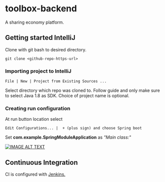 # toolbox-backend
A sharing economy platform.

## Getting started IntelliJ
Clone with git bash to desired directory.
    
    git clone <github-repo-https-url>

### Importing project to IntelliJ

    File | New | Project from Existing Sources ...
Select directory which repo was cloned to.
Follow guide and only make sure to select Java 1.8 as SDK.
Choice of project name is optional.

### Creating run configuration

At run button location select
    
    Edit Configurations... |  + (plus sign) and choose Spring boot
Set **com.example.SpringModuleApplication** as *"Main class:"*

[![IMAGE ALT TEXT](http://img.youtube.com/vi/3zMTBdWCFfM/0.jpg)](https://youtu.be/3zMTBdWCFfM "Getting started")

## Continuous Integration
CI is configured with [Jenkins.](http://81.224.130.14:8080/)
